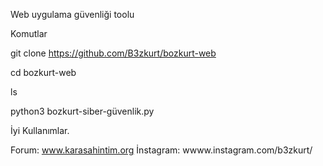 Web uygulama güvenliği toolu


Komutlar

git clone https://github.com/B3zkurt/bozkurt-web

cd bozkurt-web

ls

python3 bozkurt-siber-güvenlik.py

İyi Kullanımlar.

Forum: www.karasahintim.org
İnstagram: wwww.instagram.com/b3zkurt/
